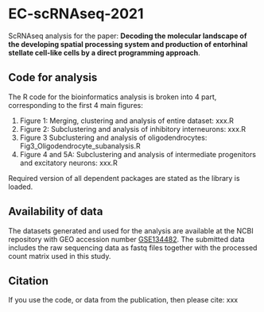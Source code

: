 # EC-scRNAseq-2021
ScRNAseq analysis for the paper: **Decoding the molecular landscape of the developing spatial processing system and production of entorhinal stellate cell-like cells by a direct programming approach**.

## Code for analysis
The R code for the bioinformatics analysis is broken into 4 part, corresponding to the first 4 main figures:
1. Figure 1: Merging, clustering and analysis of entire dataset: xxx.R
2. Figure 2: Subclustering and analysis of inhibitory interneurons: xxx.R
3. Figure 3 Subclustering and analysis of oligodendrocytes: Fig3_Oligodendrocyte_subanalysis.R
4. Figure 4 and 5A: Subclustering and analysis of intermediate progenitors and excitatory neurons: xxx.R

Required version of all dependent packages are stated as the library is loaded.

## Availability of data
The datasets generated and used for the analysis are available at the NCBI repository with GEO accession number [GSE134482](https://www.ncbi.nlm.nih.gov/geo/query/acc.cgi?acc=GSE134482). The submitted data includes the raw sequencing data as fastq files together with the processed count matrix used in this study.

## Citation
If you use the code, or data from the publication, then please cite:
xxx

